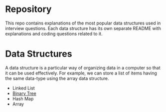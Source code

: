 # Repository
This repo contains explanations of the most popular data structures used in interview questions.
Each data structure has its own separate README with explanations and coding questions related to it.


# Data Structures
A data structure is a particular way of organizing data in a computer so that it can be used effectively.
For example, we can store a list of items having the same data-type using the array data structure.

- Linked List
- [Binary Tree](https://github.com/mariarobertap/DataStructures/tree/main/BinaryTree)
- Hash Map
- Array




